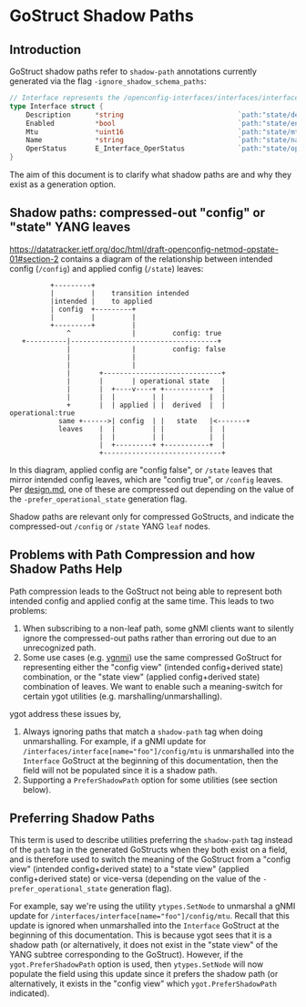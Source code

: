 # GoStruct Shadow Paths

## Introduction

GoStruct shadow paths refer to `shadow-path` annotations currently generated via
the flag `-ignore_shadow_schema_paths`:

```go
// Interface represents the /openconfig-interfaces/interfaces/interface YANG schema element.
type Interface struct {
    Description      *string                            `path:"state/description" module:"openconfig-interfaces/openconfig-interfaces" shadow-path:"config/description" shadow-module:"openconfig-interfaces/openconfig-interfaces"`
    Enabled          *bool                              `path:"state/enabled" module:"openconfig-interfaces/openconfig-interfaces" shadow-path:"config/enabled" shadow-module:"openconfig-interfaces/openconfig-interfaces"`
    Mtu              *uint16                            `path:"state/mtu" module:"openconfig-interfaces/openconfig-interfaces" shadow-path:"config/mtu" shadow-module:"openconfig-interfaces/openconfig-interfaces"`
    Name             *string                            `path:"state/name|name" module:"openconfig-interfaces/openconfig-interfaces|openconfig-interfaces" shadow-path:"config/name|name" shadow-module:"openconfig-interfaces/openconfig-interfaces|openconfig-interfaces"`
    OperStatus       E_Interface_OperStatus             `path:"state/oper-status" module:"openconfig-interfaces/openconfig-interfaces"`
}
```

The aim of this document is to clarify what shadow paths are and why they exist
as a generation option.

## Shadow paths: compressed-out "config" or "state" YANG leaves

https://datatracker.ietf.org/doc/html/draft-openconfig-netmod-opstate-01#section-2
contains a diagram of the relationship between intended config (`/config`) and
applied config (`/state`) leaves:

```
          +---------+
          |         |    transition intended
          |intended |    to applied
          | config  +---------+
          |         |         |
          +---------+         |
              ^               |         config: true
   +----------|------------------------------------+
              |               |         config: false
              |               |
              |               |
              |       +-----------------------------+
              |       |       | operational state   |
              |       |  +----v----+ +-----------+  |
              |       |  |         | |           |  |
              +       |  | applied | |  derived  |  |   operational:true
            same +------>| config  | |   state   |<-------+
            leaves    |  |         | |           |  |
                      |  |         | |           |  |
                      |  +---------+ +-----------+  |
                      +-----------------------------+
```

In this diagram, applied config are "config false", or `/state` leaves that
mirror intended config leaves, which are "config true", or `/config` leaves. Per
[design.md](design.md#openconfig-path-compression), one of these are compressed
out depending on the value of the `-prefer_operational_state` generation flag.

Shadow paths are relevant only for compressed GoStructs, and indicate the
compressed-out `/config` or `/state` YANG `leaf` nodes.

## Problems with Path Compression and how Shadow Paths Help

Path compression leads to the GoStruct not being able to represent both intended
config and applied config at the same time. This leads to two problems:

1.  When subscribing to a non-leaf path, some gNMI clients want to silently
    ignore the compressed-out paths rather than erroring out due to an
    unrecognized path.
2.  Some use cases (e.g. [ygnmi](https://github.com/openconfig/ygnmi#queries))
    use the same compressed GoStruct for representing either the "config view"
    (intended config+derived state) combination, or the "state view" (applied
    config+derived state) combination of leaves. We want to enable such a
    meaning-switch for certain ygot utilities (e.g. marshalling/unmarshalling).

ygot address these issues by,

1.  Always ignoring paths that match a `shadow-path` tag when doing
    unmarshalling. For example, if a gNMI update for
    `/interfaces/interface[name="foo"]/config/mtu` is unmarshalled into the
    `Interface` GoStruct at the beginning of this documentation, then the field
    will not be populated since it is a shadow path.
2.  Supporting a `PreferShadowPath` option for some utilities (see section
    below).

## Preferring Shadow Paths

This term is used to describe utilities preferring the `shadow-path` tag instead
of the `path` tag in the generated GoStructs when they both exist on a field,
and is therefore used to switch the meaning of the GoStruct from a "config view"
(intended config+derived state) to a "state view" (applied config+derived state)
or vice-versa (depending on the value of the `-prefer_operational_state`
generation flag).

For example, say we're using the utility `ytypes.SetNode` to unmarshal a gNMI
update for `/interfaces/interface[name="foo"]/config/mtu`. Recall that this
update is ignored when unmarshalled into the `Interface` GoStruct at the
beginning of this documentation. This is because ygot sees that it is a shadow
path (or alternatively, it does not exist in the "state view" of the YANG
subtree corresponding to the GoStruct). However, if the `ygot.PreferShadowPath`
option is used, then `ytypes.SetNode` will now populate the field using this
update since it prefers the shadow path (or alternatively, it exists in the
"config view" which `ygot.PreferShadowPath` indicated).

